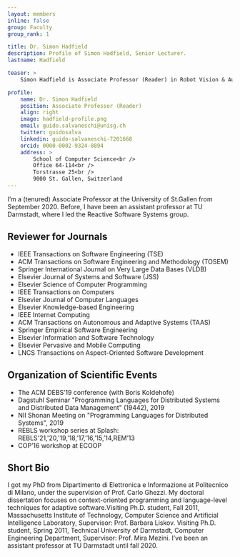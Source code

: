 ```yaml
---
layout: members
inline: false
group: Faculty
group_rank: 1

title: Dr. Simon Hadfield
description: Profile of Simon Hadfield, Senior Lecturer.
lastname: Hadfield

teaser: >
    Simon Hadfield is Associate Professor (Reader) in Robot Vision & Autonomous Systems at the University of Surrey, leading a team of >10 researchers, exploring perception and intelligence for robotic systems.

profile:
    name: Dr. Simon Hadfield
    position: Associate Professor (Reader)
    align: right
    image: hadfield-profile.png
    email: guido.salvaneschi@unisg.ch
    twitter: guidosalva
    linkedin: guido-salvaneschi-7201668
    orcid: 0000-0002-9324-8894
    address: >
        School of Computer Science<br />
        Office 64-114<br />
        Torstrasse 25<br />
        9000 St. Gallen, Switzerland
---
```


I’m a (tenured) Associate Professor at the University of St.Gallen from September 2020.
Before, I have been an assistant professor at TU Darmstadt, where I led the Reactive Software Systems group.


## Reviewer for Journals

* IEEE Transactions on Software Engineering (TSE)
* ACM Transactions on Software Engineering and Methodology (TOSEM)
* Springer International Journal on Very Large Data Bases (VLDB)
* Elsevier Journal of Systems and Software (JSS)
* Elsevier Science of Computer Programming
* IEEE Transactions on Computers
* Elsevier Journal of Computer Languages
* Elsevier Knowledge-based Engineering
* IEEE Internet Computing
* ACM Transactions on Autonomous and Adaptive Systems (TAAS)
* Springer Empirical Software Engineering
* Elsevier Information and Software Technology
* Elsevier Pervasive and Mobile Computing
* LNCS Transactions on Aspect-Oriented Software Development


## Organization of Scientific Events

* The ACM DEBS’19 conference (with Boris Koldehofe)
* Dagstuhl Seminar "Programming Languages for Distributed Systems and Distributed Data Management" (19442), 2019
* NII Shonan Meeting on "Programming Languages for Distributed Systems", 2019
* REBLS workshop series at Splash: REBLS'21,'20,'19,’18,’17,’16,’15,’14,REM’13
* COP’16 workshop at ECOOP


## Short Bio

I got my PhD from Dipartimento di Elettronica e Informazione at Politecnico di Milano, under the supervision of Prof. Carlo Ghezzi. My doctoral dissertation focuses on context-oriented programming and language-level techniques for adaptive software.Visiting Ph.D. student, Fall 2011, Massachusetts Institute of Technology, Computer Science and Artificial Intelligence Laboratory, Supervisor: Prof. Barbara Liskov. Visiting Ph.D. student, Spring 2011, Technical University of Darmstadt, Computer Engineering Department, Supervisor: Prof. Mira Mezini. I’ve been an assistant professor at TU Darmstadt until fall 2020.
